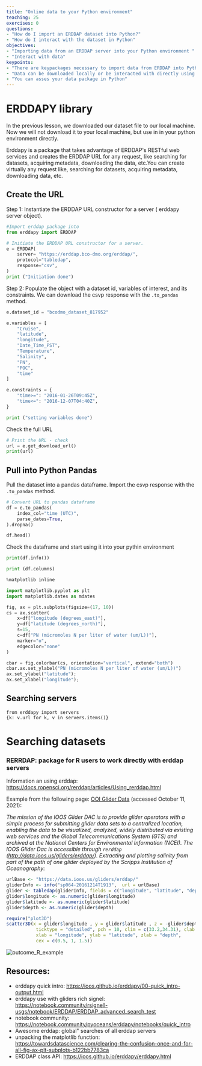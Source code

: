 ```yaml
---
title: "Online data to your Python environment"
teaching: 25
exercises: 0
questions:
- "How do I import an ERDDAP dataset into Python?"
- "How do I interact with the dataset in Python"
objectives:
- "Importing data from an ERDDAP server into your Python environment "
- "Interact with data"
keypoints:
- "There are keypackages necessary to import data from ERDDAP into Python: pandas"
- "Data can be downloaded locally or be interacted with directly using erddapy"
- "You can asses your data package in Python"
---
```


# ERDDAPY library

In the previous lesson, we downloaded our dataset file to our local machine. Now we will not download it to your local machine, but use in in your python environment directly. 

Erddapy is a package that  takes advantage of ERDDAP's RESTful web services and creates the ERDDAP URL for any request, like searching for datasets, acquiring metadata, downloading the data, etc.You can create virtually any request like, searching for datasets, acquiring metadata, downloading data, etc.



## Create the URL

Step 1: Instantiate the ERDDAP URL constructor for a server ( erddapy server object). 

```python
#Import erddap package into 
from erddapy import ERDDAP

# Initiate the ERDDAP URL constructor for a server. 
e = ERDDAP(
    server= "https://erddap.bco-dmo.org/erddap/",
    protocol="tabledap",
    response="csv",
)
print ("Initiation done")
```

Step 2: Populate the object with  a dataset id, variables of interest,  and its constraints. We can download the csvp response with the `.to_pandas` method.

```python
e.dataset_id = "bcodmo_dataset_817952"

e.variables = [
    "Cruise",
    "latitude",
    "longitude",
    "Date_Time_PST",
    "Temperature",
    "Salinity",
    "PN",
    "POC",
    "time"
]

e.constraints = {
    "time>=": "2016-01-26T09:45Z",
    "time<=": "2016-12-07T04:40Z",
}

print ("setting variables done")

```

Check the full URL

```python
# Print the URL - check
url = e.get_download_url()
print(url)
```

## Pull into Python Pandas

Pull the dataset into a pandas dataframe. Import the csvp response with the `.to_pandas` method.

```python
# Convert URL to pandas dataframe
df = e.to_pandas(
    index_col="time (UTC)",
    parse_dates=True,
).dropna()

df.head()
```

Check the dataframe and start using it into your pythin environment

```python
print(df.info())
```

```python
print (df.columns)
```

```python
%matplotlib inline

import matplotlib.pyplot as plt
import matplotlib.dates as mdates

fig, ax = plt.subplots(figsize=(17, 10))
cs = ax.scatter(
    x=df["longitude (degrees_east)"],
    y=df["latitude (degrees_north)"],
    s=15,
    c=df["PN (micromoles N per liter of water (um/L))"],
    marker="o",
    edgecolor="none"
)

cbar = fig.colorbar(cs, orientation="vertical", extend="both")
cbar.ax.set_ylabel("PN (micromoles N per liter of water (um/L))")
ax.set_ylabel("latitude");
ax.set_xlabel("longitude");
```



## Searching servers

```
from erddapy import servers
{k: v.url for k, v in servers.items()}
```



# Searching datasets




### RERRDAP: package for R users to work directly with erddap servers

Information an using erddap: https://docs.ropensci.org/rerddap/articles/Using_rerddap.html  

Example from the following page: [OOI Glider Data](https://docs.ropensci.org/rerddap/articles/Using_rerddap.html#ioos-glider-data) (accessed October 11, 2021):

*The mission of the IOOS Glider DAC is to provide glider operators with a simple process for submitting glider data sets to a centralized  location, enabling the data to be visualized, analyzed, widely  distributed via existing web services and the Global Telecommunications  System (GTS) and archived at the National Centers for Environmental  Information (NCEI). The IOOS Glider Dac is accessible through `rerddap` (http://data.ioos.us/gliders/erddap/). Extracting and plotting salinity from part of the path of one glider deployed by the Scripps Institution of Oceanography:*

```R
urlBase <- "https://data.ioos.us/gliders/erddap/"
gliderInfo <- info("sp064-20161214T1913",  url = urlBase)
glider <- tabledap(gliderInfo, fields = c("longitude", "latitude", "depth", "salinity"), 'time>=2016-12-14', 'time<=2016-12-23', url = urlBase)
glider$longitude <- as.numeric(glider$longitude)
glider$latitude <- as.numeric(glider$latitude)
glider$depth <- as.numeric(glider$depth)
```

``` R
require("plot3D")
scatter3D(x = glider$longitude , y = glider$latitude , z = -glider$depth, colvar = glider$salinity, col = colors$salinity, phi = 40, theta = 25, bty = "g", type = "p",
           ticktype = "detailed", pch = 10, clim = c(33.2,34.31), clab = 'Salinity',
           xlab = "longitude", ylab = "latitude", zlab = "depth",
           cex = c(0.5, 1, 1.5))
```

![outcome_R_example](https://docs.ropensci.org/rerddap/man/figures/glider-1.png)

## Resources: 

* erddapy quick intro: https://ioos.github.io/erddapy/00-quick_intro-output.html
* erddapy use with gliders rich signel: https://notebook.community/rsignell-usgs/notebook/ERDDAP/ERDDAP_advanced_search_test
* notebook community: https://notebook.community/pyoceans/erddapy/notebooks/quick_intro 
* Awesome erddap: global" searches of all erddap servers
* unpacking the matplotlib function: https://towardsdatascience.com/clearing-the-confusion-once-and-for-all-fig-ax-plt-subplots-b122bb7783ca 
* ERDDAP class API: https://ioos.github.io/erddapy/erddapy.html

